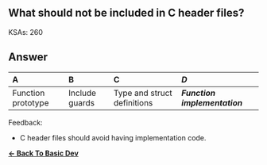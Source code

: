 ## What should not be included in C header files?

KSAs: 260

## Answer
| A | B | C | ***D*** |
| :--- | :--- | :--- | :--- |
| Function prototype | Include guards | Type and struct definitions | ***Function implementation*** |


Feedback:

- C header files should avoid having implementation code.

[**<- Back To Basic Dev**](../../../Basic_Dev.md)

